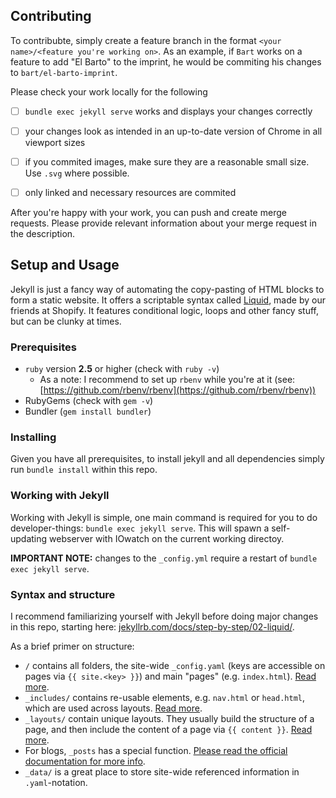 ## Contributing

To contribubte, simply create a feature branch in the format `<your name>/<feature you're working on>`. As an example, if `Bart` works on a feature to add "El Barto" to the imprint, he would be commiting his changes to `bart/el-barto-imprint`.

Please check your work locally for the following

- [ ] `bundle exec jekyll serve` works and displays your changes correctly
- [ ] your changes look as intended in an up-to-date version of Chrome in all viewport sizes
- [ ] if you commited images, make sure they are a reasonable small size. Use `.svg` where possible.
- [ ] only linked and necessary resources are commited


After you're happy with your work, you can push and create merge requests. Please provide relevant information about your merge request in the description.

## Setup and Usage

Jekyll is just a fancy way of automating the copy-pasting of HTML blocks to form a static website. It offers a scriptable syntax called [Liquid](https://shopify.github.io/liquid/), made by our friends at Shopify. It features conditional logic, loops and other fancy stuff, but can be clunky at times.

### Prerequisites

- `ruby` version **2.5** or higher (check with `ruby -v`)
    - As a note: I recommend to set up `rbenv` while you're at it (see: [https://github.com/rbenv/rbenv](https://github.com/rbenv/rbenv))
- RubyGems (check with `gem -v`)
- Bundler (`gem install bundler`)

### Installing

Given you have all prerequisites, to install jekyll and all dependencies simply run `bundle install` within this repo.

### Working with Jekyll

Working with Jekyll is simple, one main command is required for you to do developer-things: `bundle exec jekyll serve`. This will spawn a self-updating webserver with IOwatch on the current working directoy.

**IMPORTANT NOTE:** changes to the `_config.yml` require a restart of `bundle exec jekyll serve`.

### Syntax and structure

I recommend familiarizing yourself with Jekyll before doing major changes in this repo, starting here: [jekyllrb.com/docs/step-by-step/02-liquid/](https://jekyllrb.com/docs/step-by-step/02-liquid/).

As a brief primer on structure:

* `/` contains all folders, the site-wide `_config.yaml` (keys are accessible on pages via `{{ site.<key> }}`) and main "pages" (e.g. `index.html`). [Read more](https://jekyllrb.com/docs/pages/).  
* `_includes/` contains re-usable elements, e.g. `nav.html` or `head.html`, which are used across layouts. [Read more](https://jekyllrb.com/docs/includes/).  
* `_layouts/` contain unique layouts. They usually build the structure of a page, and then include the content of a page via `{{ content }}`. [Read more](https://jekyllrb.com/docs/layouts/).  
* For blogs, `_posts` has a special function. [Please read the official documentation for more info](https://jekyllrb.com/docs/posts/).  
* `_data/` is a great place to store site-wide referenced information in `.yaml`-notation.  